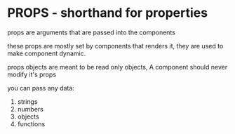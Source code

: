 # PROPS - shorthand for properties

props are arguments that are passed into the components

these props are mostly set by components that renders it, they are used to make component dynamic.

props objects are meant to be read only objects, A component should never modify it's props

you can pass any data:

1. strings
2. numbers
3. objects
4. functions

